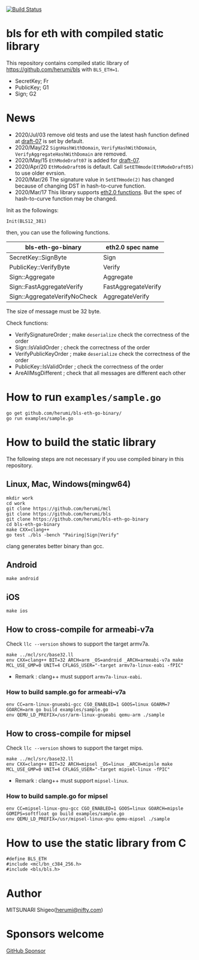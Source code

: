 [![Build Status](https://travis-ci.org/herumi/bls-eth-go-binary.png)](https://travis-ci.org/herumi/bls-eth-go-binary)
# bls for eth with compiled static library

This repository contains compiled static library of https://github.com/herumi/bls with `BLS_ETH=1`.

* SecretKey; Fr
* PublicKey; G1
* Sign; G2

# News
- 2020/Jul/03 remove old tests and use the latest hash function defined at [draft-07](https://www.ietf.org/id/draft-irtf-cfrg-hash-to-curve-07.txt) is set by default.
- 2020/May/22 `SignHashWithDomain`, `VerifyHashWithDomain`, `VerifyAggregateHashWithDomain` are removed.
- 2020/May/15 `EthModeDraft07` is added for [draft-07](https://www.ietf.org/id/draft-irtf-cfrg-hash-to-curve-07.txt).
- 2020/Apr/20 `EthModeDraft06` is default. Call `SetETHmode(EthModeDraft05)` to use older evrsion.
- 2020/Mar/26 The signature value in `SetETHmode(2)` has changed because of changing DST in hash-to-curve function.
- 2020/Mar/17 This library supports [eth2.0 functions](https://github.com/ethereum/eth2.0-specs/blob/dev/specs/phase0/beacon-chain.md#bls-signatures). But the spec of hash-to-curve function may be changed.

Init as the followings:

```
Init(BLS12_381)
```

then, you can use the following functions.

bls-eth-go-binary | eth2.0 spec name|
------|-----------------|
SecretKey::SignByte|Sign|
PublicKey::VerifyByte|Verify|
Sign::Aggregate|Aggregate|
Sign::FastAggregateVerify|FastAggregateVerify|
Sign::AggregateVerifyNoCheck|AggregateVerify|

The size of message must be 32 byte.

Check functions:
- VerifySignatureOrder ; make `deserialize` check the correctness of the order
- Sign::IsValidOrder ; check the correctness of the order
- VerifyPublicKeyOrder ; make `deserialize` check the correctness of the order
- PublicKey::IsValidOrder ; check the correctness of the order
- AreAllMsgDifferent ; check that all messages are different each other

# How to run `examples/sample.go`

```
go get github.com/herumi/bls-eth-go-binary/
go run examples/sample.go
```

# How to build the static library
The following steps are not necessary if you use compiled binary in this repository.

## Linux, Mac, Windows(mingw64)
```
mkdir work
cd work
git clone https://github.com/herumi/mcl
git clone https://github.com/herumi/bls
git clone https://github.com/herumi/bls-eth-go-binary
cd bls-eth-go-binary
make CXX=clang++
go test ./bls -bench "Pairing|Sign|Verify"
```

clang generates better binary than gcc.

## Android
```
make android
```

## iOS
```
make ios
```

## How to cross-compile for armeabi-v7a
Check `llc --version` shows to support the target armv7a.

```
make ../mcl/src/base32.ll
env CXX=clang++ BIT=32 ARCH=arm _OS=android _ARCH=armeabi-v7a make MCL_USE_GMP=0 UNIT=4 CFLAGS_USER="-target armv7a-linux-eabi -fPIC"
```

* Remark : clang++ must support `armv7a-linux-eabi`.
### How to build sample.go for armeabi-v7a

```
env CC=arm-linux-gnueabi-gcc CGO_ENABLED=1 GOOS=linux GOARM=7 GOARCH=arm go build examples/sample.go
env QEMU_LD_PREFIX=/usr/arm-linux-gnueabi qemu-arm ./sample
```

## How to cross-compile for mipsel
Check `llc --version` shows to support the target mips.

```
make ../mcl/src/base32.ll
env CXX=clang++ BIT=32 ARCH=mipsel _OS=linux _ARCH=mipsle make MCL_USE_GMP=0 UNIT=4 CFLAGS_USER="-target mipsel-linux -fPIC"
```

* Remark : clang++ must support `mipsel-linux`.
### How to build sample.go for mipsel

```
env CC=mipsel-linux-gnu-gcc CGO_ENABLED=1 GOOS=linux GOARCH=mipsle GOMIPS=softfloat go build examples/sample.go
env QEMU_LD_PREFIX=/usr/mipsel-linux-gnu qemu-mipsel ./sample
```

# How to use the static library from C
```
#define BLS_ETH
#include <mcl/bn_c384_256.h>
#include <bls/bls.h>
```

# Author
MITSUNARI Shigeo(herumi@nifty.com)

# Sponsors welcome
[GitHub Sponsor](https://github.com/sponsors/herumi)
